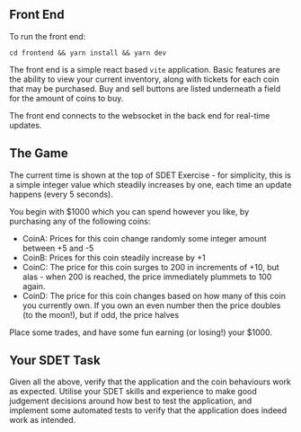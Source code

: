 ## Front End

To run the front end:

`cd frontend && yarn install && yarn dev`

The front end is a simple react based `vite` application. Basic features are the ability to view your current inventory, along with tickets for each coin that may be purchased. Buy and sell buttons are listed underneath a field for the amount of coins to buy.

The front end connects to the websocket in the back end for real-time updates.

## The Game

The current time is shown at the top of SDET Exercise - for simplicity, this is a simple integer value which steadily increases by one, each time an update happens (every 5 seconds).

You begin with $1000 which you can spend however you like, by purchasing any of the following coins:

- CoinA: Prices for this coin change randomly some integer amount between +5 and -5
- CoinB: Prices for this coin steadily increase by +1
- CoinC: The price for this coin surges to 200 in increments of +10, but alas - when 200 is reached, the price immediately plummets to 100 again.
- CoinD: The price for this coin changes based on how many of this coin you currently own. If you own an even number then the price doubles (to the moon!), but if odd, the price halves

Place some trades, and have some fun earning (or losing!) your $1000.

## Your SDET Task

Given all the above, verify that the application and the coin behaviours work as expected. Utilise your SDET skills and experience to make good judgement decisions around how best to test the application, and implement some automated tests to verify that the application does indeed work as intended.

